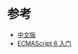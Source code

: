 

# 参考

- [中文版](https://zhongsp.gitbooks.io/typescript-handbook/content/)
- [ECMAScript 6 入门](http://es6.ruanyifeng.com/)